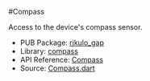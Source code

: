 #Compass

Access to the device's compass sensor.

* PUB Package: [rikulo_gap](http://pub.dartlang.org/packages/rikulo_gap)
* Library: [compass](gap:)
* API Reference: [Compass](gap:gap)
* Source: [Compass.dart](source:gap:lib/src)
